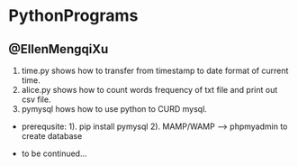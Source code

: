 # PythonPrograms

## @EllenMengqiXu

1. time.py shows how to transfer from timestamp to date format of current time.
2. alice.py shows how to count words frequency of txt file and print out csv file. 
3. pymysql hows how to use python to CURD mysql. 
* prerequsite:
1). pip install pymysql
2). MAMP/WAMP --> phpmyadmin to create database

* to be continued...

